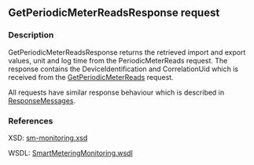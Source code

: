 ## GetPeriodicMeterReadsResponse request

### Description
GetPeriodicMeterReadsResponse returns the retrieved import and export values, unit and log time from the PeriodicMeterReads request. The response contains the DeviceIdentification and CorrelationUid which is received from the [GetPeriodicMeterReads](GetPeriodicMeterReads.md) request.

All requests have similar response behaviour which is described in [ResponseMessages](./ResponseMessages.md).

### References

XSD: [sm-monitoring.xsd](https://github.com/OSGP/Shared/blob/development/osgp-ws-smartmetering/src/main/resources/schemas/sm-monitoringsm-monitoring.xsd)

WSDL: [SmartMeteringMonitoring.wsdl](https://github.com/OSGP/Shared/blob/development/osgp-ws-smartmetering/src/main/resources/SmartMeteringMonitoring.wsdl)
